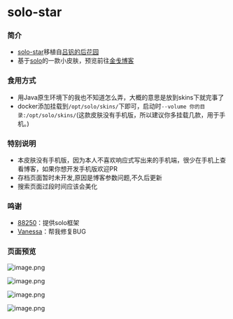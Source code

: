 # solo-star
###  简介
* [solo-star](https://github.com/JinJianh/solo-star)移植自[吕钒的后花园](https://www.lvfan.xyz/)
* 基于[solo](https://github.com/b3log/solo)的一款小皮肤，预览前往[金戋博客](https://www.jinjianh.com/?skin=solo-star)

### 食用方式
* 用Java原生环境下的我也不知道怎么弄，大概的意思是放到skins下就完事了
* docker添加挂载到`/opt/solo/skins/`下即可，启动时`--volume 你的目录:/opt/solo/skins/`(这款皮肤没有手机版，所以建议你多挂载几款，用于手机。)

### 特别说明
* 本皮肤没有手机版，因为本人不喜欢响应式写出来的手机端，很少在手机上查看博客，如果你想开发手机版欢迎PR
* 存档页面暂时未开发,原因是博客参数问题,不久后更新
* 搜索页面过段时间应该会美化

###  鸣谢
* [88250](https://github.com/88250)：提供solo框架
* [Vanessa](https://github.com/Vanessa219)：帮我修复BUG

### 页面预览


![image.png](https://img.hacpai.com/file/2019/08/image-1e7f2361.png)

![image.png](https://img.hacpai.com/file/2019/08/image-aed5f121.png)

![image.png](https://img.hacpai.com/file/2019/08/image-228640b2.png)

![image.png](https://img.hacpai.com/file/2019/08/image-0eac60ae.png)
